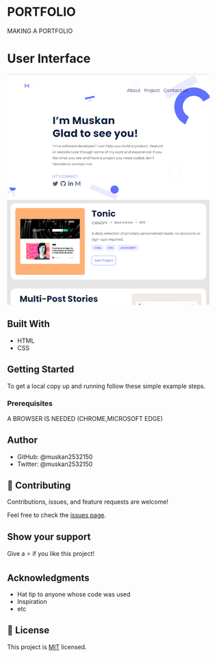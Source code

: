 # PORTFOLIO
MAKING A PORTFOLIO

# User Interface
 ![Project Image](images/website_ss.png)

## Built With

- HTML
- CSS

## Getting Started

To get a local copy up and running follow these simple example steps.

### Prerequisites
A BROWSER IS NEEDED (CHROME,MICROSOFT EDGE)

## Author

- GitHub: @muskan2532150
- Twitter: @muskan2532150

## 🤝 Contributing

Contributions, issues, and feature requests are welcome!

Feel free to check the [issues page](../../issues/).

## Show your support

Give a ⭐️ if you like this project!

## Acknowledgments

- Hat tip to anyone whose code was used
- Inspiration
- etc

## 📝 License

This project is [MIT](./MIT.md) licensed.

